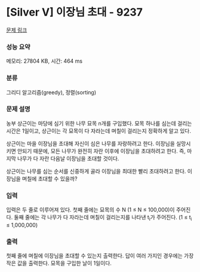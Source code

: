 # [Silver V] 이장님 초대 - 9237 

[문제 링크](https://www.acmicpc.net/problem/9237) 

### 성능 요약

메모리: 27804 KB, 시간: 464 ms

### 분류

그리디 알고리즘(greedy), 정렬(sorting)

### 문제 설명

<p>농부 상근이는 마당에 심기 위한 나무 묘목 n개를 구입했다. 묘목 하나를 심는데 걸리는 시간은 1일이고, 상근이는 각 묘목이 다 자라는데 며칠이 걸리는지 정확하게 알고 있다.</p>

<p>상근이는 마을 이장님을 초대해 자신이 심은 나무를 자랑하려고 한다. 이장님을 실망시키면 안되기 때문에, 모든 나무가 완전히 자란 이후에 이장님을 초대하려고 한다. 즉, 마지막 나무가 다 자란 다음날 이장님을 초대할 것이다.</p>

<p>상근이는 나무를 심는 순서를 신중하게 골라 이장님을 최대한 빨리 초대하려고 한다. 이장님을 며칠에 초대할 수 있을까?</p>

### 입력 

 <p>입력은 두 줄로 이루어져 있다. 첫째 줄에는 묘목의 수 N (1 ≤ N ≤ 100,000)이 주어진다. 둘째 줄에는 각 나무가 다 자라는데 며칠이 걸리는지를 나타낸 t<sub>i</sub>가 주어진다. (1 ≤ t<sub>i</sub> ≤ 1,000,000)</p>

### 출력 

 <p>첫째 줄에 며칠에 이장님을 초대할 수 있는지 출력한다. 답이 여러 가지인 경우에는 가장 작은 값을 출력한다. 묘목을 구입한 날이 1일이다.</p>

